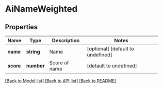 # AiNameWeighted

## Properties
Name | Type | Description | Notes
------------ | ------------- | ------------- | -------------
**name** | **string** | Name              | [optional] [default to undefined]
**score** | **number** | Score of name              | [default to undefined]



[[Back to Model list]](README.md#documentation-for-models) [[Back to API list]](README.md#documentation-for-api-endpoints) [[Back to README]](README.md)
